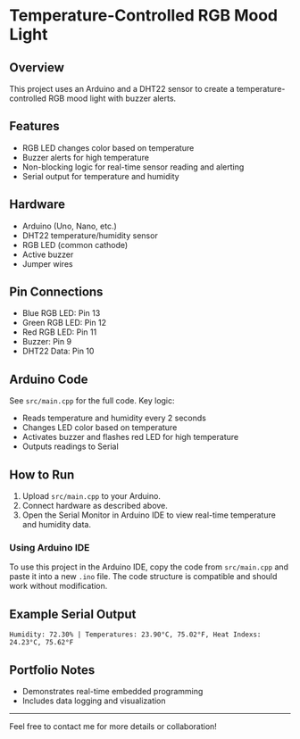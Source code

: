 # Temperature-Controlled RGB Mood Light

## Overview

This project uses an Arduino and a DHT22 sensor to create a temperature-controlled RGB mood light with buzzer alerts.

## Features

- RGB LED changes color based on temperature
- Buzzer alerts for high temperature
- Non-blocking logic for real-time sensor reading and alerting
- Serial output for temperature and humidity

## Hardware

- Arduino (Uno, Nano, etc.)
- DHT22 temperature/humidity sensor
- RGB LED (common cathode)
- Active buzzer
- Jumper wires

## Pin Connections

- Blue RGB LED: Pin 13
- Green RGB LED: Pin 12
- Red RGB LED: Pin 11
- Buzzer: Pin 9
- DHT22 Data: Pin 10

## Arduino Code

See `src/main.cpp` for the full code. Key logic:

- Reads temperature and humidity every 2 seconds
- Changes LED color based on temperature
- Activates buzzer and flashes red LED for high temperature
- Outputs readings to Serial

## How to Run

1. Upload `src/main.cpp` to your Arduino.
2. Connect hardware as described above.
3. Open the Serial Monitor in Arduino IDE to view real-time temperature and humidity data.

### Using Arduino IDE

To use this project in the Arduino IDE, copy the code from `src/main.cpp` and paste it into a new `.ino` file. The code structure is compatible and should work without modification.

## Example Serial Output

```
Humidity: 72.30% | Temperatures: 23.90°C, 75.02°F, Heat Indexs: 24.23°C, 75.62°F
```

## Portfolio Notes

- Demonstrates real-time embedded programming
- Includes data logging and visualization

---

Feel free to contact me for more details or collaboration!
